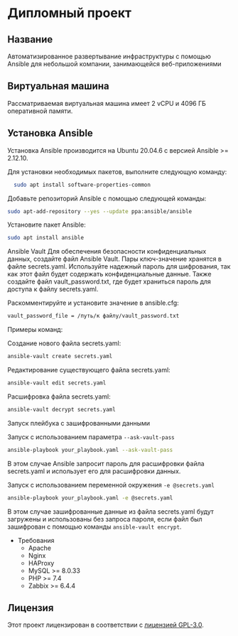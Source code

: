 # Дипломный проект
## Название
Автоматизированное развертывание инфраструктуры с помощью Ansible для небольшой компании, занимающейся веб-приложениями

## Виртуальная машина
Рассматриваемая виртуальная машина имеет 2 vCPU и 4096 ГБ оперативной памяти.

## Установка Ansible
Установка Ansible производится на Ubuntu 20.04.6 с версией Ansible >= 2.12.10.

Для установки необходимых пакетов, выполните следующую команду:

``` bash
  sudo apt install software-properties-common
  ```

Добавьте репозиторий Ansible с помощью следующей команды:

``` bash
sudo apt-add-repository --yes --update ppa:ansible/ansible
  ```

Установите пакет Ansible:

``` bash
sudo apt install ansible
  ```


Ansible Vault
Для обеспечения безопасности конфиденциальных данных, создайте файл Ansible Vault. Пары ключ-значение хранятся в файле secrets.yaml. Используйте надежный пароль для шифрования, так как этот файл будет содержать конфиденциальные данные. Также создайте файл vault_password.txt, где будет храниться пароль для доступа к файлу secrets.yaml.

Раскомментируйте и установите значение в ansible.cfg:

``` bash
vault_password_file = /путь/к файлу/vault_password.txt
  ```


Примеры команд:

Создание нового файла secrets.yaml:

``` bash
ansible-vault create secrets.yaml
  ```


Редактирование существующего файла secrets.yaml:

``` bash
ansible-vault edit secrets.yaml
  ```


Расшифровка файла secrets.yaml:

``` bash
ansible-vault decrypt secrets.yaml
  ```


Запуск плейбука с зашифрованными данными

Запуск с использованием параметра `--ask-vault-pass`

``` bash
ansible-playbook your_playbook.yaml --ask-vault-pass
  ```


В этом случае Ansible запросит пароль для расшифровки файла secrets.yaml и использует его для расшифровки данных.

Запуск с использованием переменной окружения `-e @secrets.yaml`

``` bash
ansible-playbook your_playbook.yaml -e @secrets.yaml
  ```


В этом случае зашифрованные данные из файла secrets.yaml будут загружены и использованы без запроса пароля, если файл был зашифрован с помощью команды `ansible-vault encrypt`.

* Требования
  * Apache
  * Nginx
  * HAProxy
  * MySQL >= 8.0.33
  * PHP >= 7.4
  * Zabbix >= 6.4.4
 
## Лицензия

Этот проект лицензирован в соответствии с [лицензией GPL-3.0](LICENSE).

